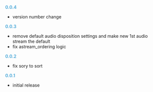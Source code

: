 
**<span style="color:#56adda">0.0.4</span>**
- version number change

**<span style="color:#56adda">0.0.3</span>**
- remove default audio disposition settings and make new 1st audio stream the default
- fix astream_ordering logic

**<span style="color:#56adda">0.0.2</span>**
- fix sory to sort

**<span style="color:#56adda">0.0.1</span>**
- initial release
